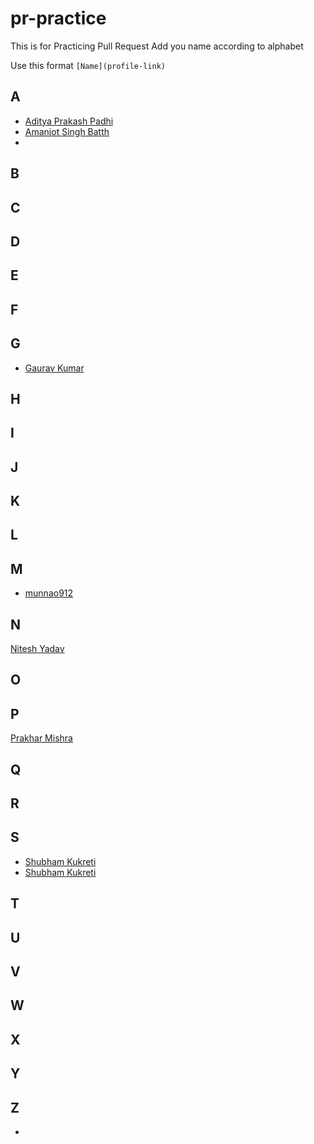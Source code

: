 # pr-practice
This is for Practicing Pull Request 
Add you name according to alphabet

Use this format 
`[Name](profile-link)`

## A
- [Aditya Prakash Padhi](https://github.com/watashi-wa-aditya)
- [Amanjot Singh Batth](https://github.com/ajbatth)
- 

## B

## C

## D

## E

## F

## G
- [Gaurav Kumar](https://github.com/itsKiranay)

## H

## I

## J

## K

## L

## M
- [munnao912](https://github.com/munna0912)
## N
[Nitesh Yadav](https://github.com/Nitesh2905)

## O

## P
[Prakhar Mishra](https://github.com/prakhar3062)

## Q

## R

## S
- [Shubham Kukreti](https://github.com/KukretiShubham)
- [Shubham Kukreti](https://github.com/KukretiShubham)

## T

## U

## V

## W

## X

## Y

## Z
-
